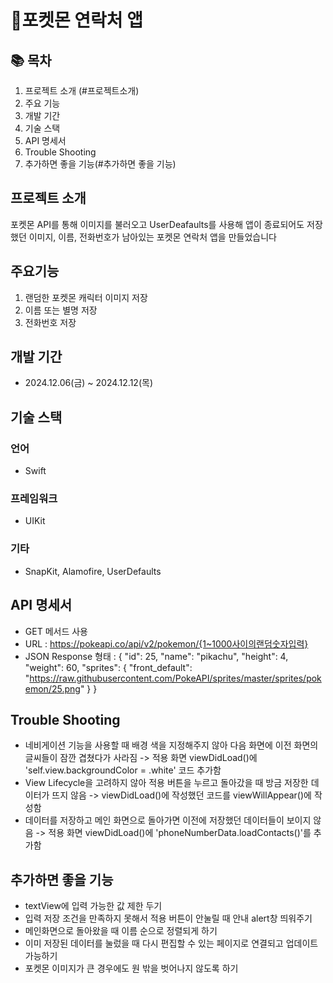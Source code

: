 # 📱포켓몬 연락처 앱

## 📚 목차
1. 프로젝트 소개 (#프로젝트소개)
2. 주요 기능
3. 개발 기간
4. 기술 스택
5. API 명세서
6. Trouble Shooting
7. 추가하면 좋을 기능(#추가하면 좋을 기능)


## 프로젝트 소개
포켓몬 API를 통해 이미지를 불러오고 UserDeafaults를 사용해 앱이 종료되어도 저장했던 이미지, 이름, 전화번호가 남아있는 포켓몬 연락처 앱을 만들었습니다


## 주요기능
1. 랜덤한 포켓몬 캐릭터 이미지 저장
2. 이름 또는 별명 저장
3. 전화번호 저장


## 개발 기간
- 2024.12.06(금) ~ 2024.12.12(목)


## 기술 스택
### 언어
- Swift

### 프레임워크
- UIKit

### 기타
- SnapKit, Alamofire, UserDefaults


## API 명세서
- GET 메서드 사용
- URL : https://pokeapi.co/api/v2/pokemon/{1~1000사이의랜덤숫자입력}
- JSON Response 형태 :
  {
  "id": 25,
  "name": "pikachu",
  "height": 4,
  "weight": 60,
  "sprites": {
    "front_default": "https://raw.githubusercontent.com/PokeAPI/sprites/master/sprites/pokemon/25.png"
  }
}


## Trouble Shooting
- 네비게이션 기능을 사용할 때 배경 색을 지정해주지 않아 다음 화면에 이전 화면의 글씨들이 잠깐 겹쳤다가 사라짐
  -> 적용 화면 viewDidLoad()에 'self.view.backgroundColor = .white' 코드 추가함
- View Lifecycle을 고려하지 않아 적용 버튼을 누르고 돌아갔을 때 방금 저장한 데이터가 뜨지 않음
  -> viewDidLoad()에 작성했던 코드를 viewWillAppear()에 작성함
- 데이터를 저장하고 메인 화면으로 돌아가면 이전에 저장했던 데이터들이 보이지 않음
  -> 적용 화면 viewDidLoad()에 'phoneNumberData.loadContacts()'를 추가함


## 추가하면 좋을 기능
- textView에 입력 가능한 값 제한 두기
- 입력 저장 조건을 만족하지 못해서 적용 버튼이 안눌릴 때 안내 alert창 띄워주기
- 메인화면으로 돌아왔을 때 이름 순으로 정렬되게 하기
- 이미 저장된 데이터를 눌렀을 때 다시 편집할 수 있는 페이지로 연결되고 업데이트 가능하기
- 포켓몬 이미지가 큰 경우에도 원 밖을 벗어나지 않도록 하기
  
